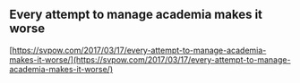 ## Every attempt to manage academia makes it worse
  
  [https://svpow.com/2017/03/17/every-attempt-to-manage-academia-makes-it-worse/](https://svpow.com/2017/03/17/every-attempt-to-manage-academia-makes-it-worse/)